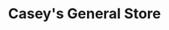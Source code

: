 ---
title: "Casey's General Store"
url: /west-des-moines/caseys-general-store/
shop: convenience
---